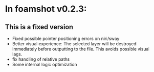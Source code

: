 # In foamshot v0.2.3:
## This is a fixed version
* Fixed possible pointer positioning errors on niri/sway
* Better visual experience: The selected layer will be destroyed immediately before outputting to the file. This avoids possible visual lags.
* fix handling of relative paths
* Some internal logic optimization
